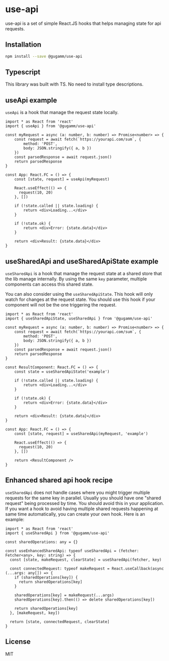 # use-api

use-api is a set of simple React.JS hooks that helps managing state for api requests.

## Installation

```sh
npm install --save @gugamm/use-api
```

## Typescript

This library was built with TS. No need to install type descriptions.

## useApi example

`useApi` is a hook that manage the request state locally.

```tsx
import * as React from 'react'
import { useApi } from '@gugamm/use-api'

const myRequest = async (a: number, b: number) => Promise<number> => {
    const request = await fetch(`https://yourapi.com/sum`, {
        method: 'POST',
        body: JSON.stringify({ a, b })
    })
    const parsedResponse = await request.json()
    return parsedResponse
}

const App: React.FC = () => {
    const [state, request] = useApi(myRequest)

    React.useEffect(() => {
      request(10, 20)
    }, [])

    if (!state.called || state.loading) {
        return <div>Loading...</div>
    }

    if (!state.ok) {
        return <div>Error: {state.data}</div>
    }

    return <div>Result: {state.data}</div>
}
```

## useSharedApi and useSharedApiState example

`useSharedApi` is a hook that manage the request state at a shared store that the lib manage internally. By using the same `key` parameter, multiple components can access this shared state.

You can also consider using the `useSharedApiState`. This hook will only watch for changes at the request state. You should use this hook if your component will not be the one triggering the request.

```tsx
import * as React from 'react'
import { useSharedApiState, useSharedApi } from '@gugamm/use-api'

const myRequest = async (a: number, b: number) => Promise<number> => {
    const request = await fetch(`https://yourapi.com/sum`, {
        method: 'POST',
        body: JSON.stringify({ a, b })
    })
    const parsedResponse = await request.json()
    return parsedResponse
}

const ResultComponent: React.FC = () => {
    const state = useSharedApiState('example')

    if (!state.called || state.loading) {
        return <div>Loading...</div>
    }

    if (!state.ok) {
        return <div>Error: {state.data}</div>
    }

    return <div>Result: {state.data}</div>
}

const App: React.FC = () => {
    const [state, request] = useSharedApi(myRequest, 'example')

    React.useEffect(() => {
      request(10, 20)
    }, [])

    return <ResultComponent />
}
```

## Enhanced shared api hook recipe

`useSharedApi` does not handle cases where you might trigger multiple requests for the same key in parallel. Usually you should have one "shared request" being processed by time. You should avoid this in your application. If you want a hook to avoid having multiple shared requests happening at same time automatically, you can create your own hook. Here is an example:

```tsx
import * as React from 'react'
import { useSharedApi } from '@gugamm/use-api'

const sharedOperations: any = {}

const useEnhancedSharedApi: typeof useSharedApi = (fetcher: Fetcher<any>, key: string) => {
  const [state, makeRequest, clearState] = useSharedApi(fetcher, key)

  const connectedRequest: typeof makeRequest = React.useCallback(async (...args: any[]) => {
    if (sharedOperations[key]) {
      return sharedOperations[key]
    }

    sharedOperations[key] = makeRequest(...args)
    sharedOperations[key].then(() => delete sharedOperations[key])

    return sharedOperations[key]
  }, [makeRequest, key])

  return [state, connectedRequest, clearState]
}
```

## License

MIT
